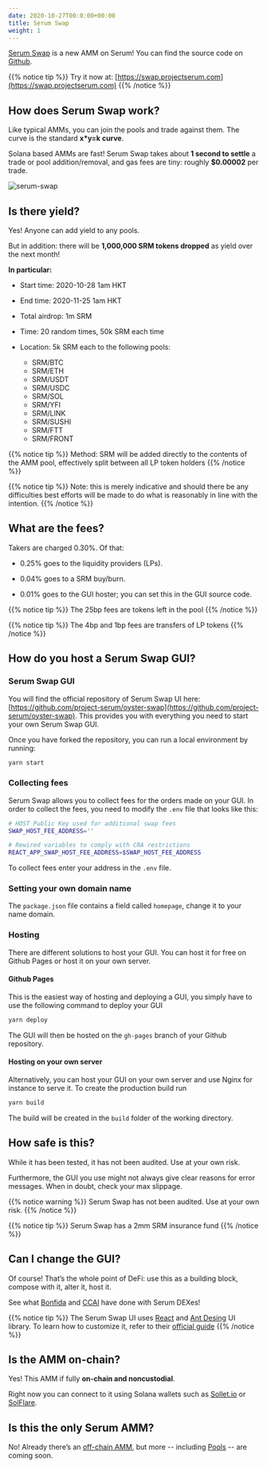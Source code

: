 ```yaml
---
date: 2020-10-27T00:0:00+00:00
title: Serum Swap
weight: 1
---
```


[Serum Swap](https://swap.projectserum.com/#/) is a new AMM on Serum! You can find the source code on [Github](https://github.com/project-serum/oyster-swap).

{{% notice tip %}}
Try it now at: [https://swap.projectserum.com](https://swap.projectserum.com)
{{% /notice %}}

## How does Serum Swap work?

Like typical AMMs, you can join the pools and trade against them. The curve is the standard **x\*y=k curve**.

Solana based AMMs are fast! Serum Swap takes about **1 second to settle** a trade or pool addition/removal, and gas fees are tiny: roughly **\$0.00002** per trade.

![serum-swap](/images/articles/serum-swap/swap-form.png?classes=shadow&width=30pc)

## Is there yield?

Yes! Anyone can add yield to any pools.

But in addition: there will be **1,000,000 SRM tokens dropped** as yield over the next month!

**In particular:**

- Start time: 2020-10-28 1am HKT
- End time: 2020-11-25 1am HKT
- Total airdrop: 1m SRM
- Time: 20 random times, 50k SRM each time
- Location: 5k SRM each to the following pools:

  - SRM/BTC
  - SRM/ETH
  - SRM/USDT
  - SRM/USDC
  - SRM/SOL
  - SRM/YFI
  - SRM/LINK
  - SRM/SUSHI
  - SRM/FTT
  - SRM/FRONT

{{% notice tip %}}
Method: SRM will be added directly to the contents of the AMM pool, effectively split between all LP token holders
{{% /notice %}}

{{% notice tip %}}
Note: this is merely indicative and should there be any difficulties best efforts will be made to do what is reasonably in line with the intention.
{{% /notice %}}

## What are the fees?

Takers are charged 0.30%. Of that:

- 0.25% goes to the liquidity providers (LPs).

- 0.04% goes to a SRM buy/burn.

- 0.01% goes to the GUI hoster; you can set this in the GUI source code.

{{% notice tip %}}
The 25bp fees are tokens left in the pool
{{% /notice %}}

{{% notice tip %}}
The 4bp and 1bp fees are transfers of LP tokens
{{% /notice %}}

## How do you host a Serum Swap GUI?

### Serum Swap GUI

You will find the official repository of Serum Swap UI here: [https://github.com/project-serum/oyster-swap](https://github.com/project-serum/oyster-swap). This provides you with everything you need to start your own Serum Swap GUI.

Once you have forked the repository, you can run a local environment by running:

```bash
yarn start
```

### Collecting fees

Serum Swap allows you to collect fees for the orders made on your GUI. In order to collect the fees, you need to modify the `.env` file that looks like this:

```bash
# HOST Public Key used for additional swap fees
SWAP_HOST_FEE_ADDRESS=''

# Rewired variables to comply with CRA restrictions
REACT_APP_SWAP_HOST_FEE_ADDRESS=$SWAP_HOST_FEE_ADDRESS
```

To collect fees enter your address in the `.env` file.

### Setting your own domain name

The `package.json` file contains a field called `homepage`, change it to your name domain.

### Hosting

There are different solutions to host your GUI. You can host it for free on Github Pages or host it on your own server.

#### Github Pages

This is the easiest way of hosting and deploying a GUI, you simply have to use the following command to deploy your GUI

```bash
yarn deploy
```

The GUI will then be hosted on the `gh-pages` branch of your Github repository.

#### Hosting on your own server

Alternatively, you can host your GUI on your own server and use Nginx for instance to serve it. To create the production build run

```bash
yarn build
```

The build will be created in the `build` folder of the working directory.

## How safe is this?

While it has been tested, it has not been audited. Use at your own risk.

Furthermore, the GUI you use might not always give clear reasons for error messages. When in doubt, check your max slippage.

{{% notice warning %}}
Serum Swap has not been audited. Use at your own risk.
{{% /notice %}}

{{% notice tip %}}
Serum Swap has a 2mm SRM insurance fund
{{% /notice %}}

## Can I change the GUI?

Of course! That’s the whole point of DeFi: use this as a building block, compose with it, alter it, host it.

See what [Bonfida](http://bonfida.com/dex) and [CCAI](http://dex.cryptocurrencies.ai) have done with Serum DEXes!

{{% notice tip %}}
The Serum Swap UI uses [React](https://reactjs.org) and [Ant Desing](https://ant.design) UI library. To learn how to customize it, refer to their [official guide](https://ant.design/docs/react/customize-theme)
{{% /notice %}}

## Is the AMM on-chain?

Yes! This AMM if fully **on-chain and noncustodial**.

Right now you can connect to it using Solana wallets such as [Sollet.io](https://sollet.io) or [SolFlare](https://solflare.com).

## Is this the only Serum AMM?

No! Already there’s an [off-chain AMM](https://gitlab.com/OpinionatedGeek/samm), but more -- including [Pools](https://docs.google.com/document/d/1lmMZRKkxMFOtGOEZOFEKYL7syqv-4QT87F0o55fc35Y/edit) -- are coming soon.
